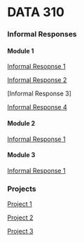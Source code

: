 # DATA 310

### Informal Responses

#### Module 1

[Informal Resopnse 1](https://rj-bartlett.github.io/Response1.md/)

[Informal Response 2](https://rj-bartlett.github.io/Response2.md/)

[Informal Response 3]

[Informal Response 4](https://rj-bartlett.github.io/Response4.md/)

#### Module 2

[Informal Response 1](https://rj-bartlett.github.io/Informal-Response-Module-2/)

#### Module 3

[Informal Response 1]()

### Projects

[Project 1](https://rj-bartlett.github.io/Project1/)

[Project 2]()

[Project 3]()
